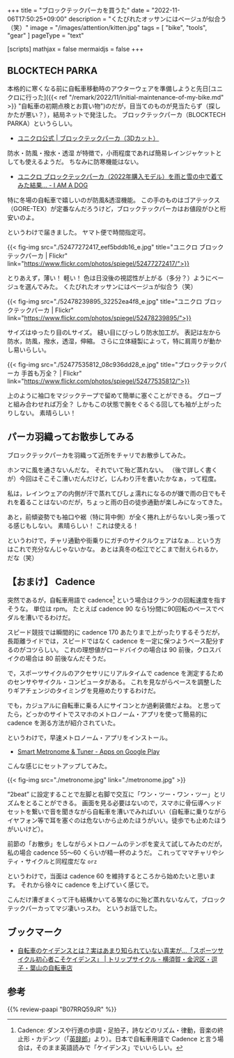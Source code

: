 +++
title = "ブロックテックパーカを買うた"
date =  "2022-11-06T17:50:25+09:00"
description = "くたびれたオッサンにはベージュが似合う（笑）"
image = "/images/attention/kitten.jpg"
tags = [ "bike", "tools", "gear" ]
pageType = "text"

[scripts]
  mathjax = false
  mermaidjs = false
+++

## BLOCKTECH PARKA

本格的に寒くなる前に自転車移動時のアウターウェアを準備しようと先日[ユニクロに行った]({{< ref "/remark/2022/11/initial-maintenance-of-my-bike.md" >}} "自転車の初期点検とお買い物")のだが，目当てのものが見当たらず（探しかたが悪い？），結局ネットで発注した。
ブロックテックパーカ（BLOCKTECH PARKA）というらしい。

- [ユニクロ公式 | ブロックテックパーカ（3Dカット）](https://www.uniqlo.com/jp/ja/products/E449614-000/00?colorDisplayCode=32&sizeDisplayCode=005&pldDisplayCode=000)

防水・防風・撥水・透湿 が特徴で，小雨程度であれば簡易レインジャケットとしても使えるようだ。
ちなみに防寒機能はない。

- [ユニクロ ブロックテックパーカ（2022年購入モデル）を雨と雪の中で着てみた結果… - I AM A DOG](https://moognyk.jp/entry/2022/03/28/150000)

特に冬場の自転車で嬉しいのが防風&透湿機能。
この手のものはゴアテックス（GORE-TEX）が定番なんだろうけど，ブロックテックパーカはお値段がひと桁安いのよ。

というわけで届きました。
ヤマト便で時間指定可。

{{< fig-img src="./52477272417_eef5bddb16_e.jpg" title="ユニクロ ブロックテックパーカ | Flickr" link="https://www.flickr.com/photos/spiegel/52477272417/">}}

とりあえず，薄い！ 軽い！ 色は日没後の視認性が上がる（多分？）ようにベージュを選んでみた。
くたびれたオッサンにはベージュが似合う（笑）

{{< fig-img src="./52478239895_32252ea4f8_e.jpg" title="ユニクロ ブロックテックパーカ | Flickr" link="https://www.flickr.com/photos/spiegel/52478239895/">}}

サイズはゆったり目のLサイズ。
縫い目にびっしり防水加工が。
表記は左から防水，防風，撥水，透湿，伸縮。
さらに立体縫製によって，特に肩周りが動かし易いらしい。

{{< fig-img src="./52477535812_08c936dd28_e.jpg" title="ブロックテックパーカ 手首も万全？ | Flickr" link="https://www.flickr.com/photos/spiegel/52477535812/">}}

上のように袖口をマジックテープで留めて簡単に塞ぐことができる。
グローブと組み合わせれば万全？ しかもこの状態で腕をぐるぐる回しても袖が上がったりしない。
素晴らしい！

## パーカ羽織ってお散歩してみる

ブロックテックパーカを羽織って近所をチャリでお散歩してみた。

ホンマに風を通さないんだな。
それでいて殆ど蒸れない。
（後で詳しく書くが）今回はそこそこ漕いだんだけど，じんわり汗を書いたかなぁ，って程度。

私は，レインウェアの内側が汗で蒸れてびしょ濡れになるのが嫌で雨の日でもそれを着ることはないのだが，ちょっと雨の日の徒歩通勤が楽しみになってきた。

あと，前傾姿勢でも袖口や裾（特に背中側）が全く捲れ上がらないし突っ張ってる感じもしない。
素晴らしい！ これは使える！

というわけで，チャリ通勤や街乗りにガチのサイクルウェアはなぁ... という方はこれで充分なんじゃないかな。
あとは真冬の松江でどこまで耐えられるか，だな（笑）

## 【おまけ】 Cadence

突然であるが，自転車用語で cadence[^ca1] という場合はクランクの回転速度を指すそうな。
単位は rpm。
たとえば cadence 90 なら1分間に90回転のペースでペダルを漕いでるわけだ。

[^ca1]: Cadence: ダンスや行進の歩調・足拍子，詩などのリズム・律動，音楽の終止形・カデンツ（「[英辞郎](https://eow.alc.co.jp/search?q=cadence)」より）。日本で自転車用語で Cadence と言う場合は，そのまま英語読みで「ケイデンス」でいいらしい。

スピード競技では瞬間的に cadence 170 あたりまで上がったりするそうだが，長距離ライドでは，スピードではなく cadence を一定に保つようペース配分するのがコツらしい。
これの理想値がロードバイクの場合は 90 前後，クロスバイクの場合は 80 前後なんだそうだ。

で，スポーツサイクルのアクセサリにリアルタイムで cadence を測定するためのセンサやサイクル・コンピュータがある。
これを見ながらペースを調整したりギアチェンジのタイミングを見極めたりするわけだ。

でも，カジュアルに自転車に乗る人にサイコンとか過剰装備だよね。
と思ってたら，どっかのサイトでスマホのメトロノーム・アプリを使って簡易的に cadence を測る方法が紹介されていた。

というわけで，早速メトロノーム・アプリをインストール。

- [Smart Metronome & Tuner - Apps on Google Play](https://play.google.com/store/apps/details?id=com.ihara_product.SmartMetronome&hl=en_US&gl=JP)

こんな感じにセットアップしてみた。

{{< fig-img src="./metronome.jpg" link="./metronome.jpg" >}}

“2beat” に設定することで左脚と右脚で交互に「ワン・ツー・ワン・ツー」とリズムをとることができる。
画面を見る必要はないので，スマホに骨伝導ヘッドセットを繋いで音を聞きながら自転車を漕いでみればいい（自転車に乗りながらイヤフォン等で耳を塞ぐのは危ないから止めたほうがいい。徒歩でも止めたほうがいいけど）。

前節の「お散歩」をしながらメトロノームのテンポを変えて試してみたのだが，私の場合 cadence 55〜60 くらいが精一杯のようだ。
これってママチャリやシティ・サイクルと同程度だな `orz`

というわけで，当面は cadence 60 を維持するところから始めたいと思います。
それから徐々に cadence を上げていく感じで。

こんだけ漕ぎまくって汗も結構かいてる筈なのに殆ど蒸れないなんて，ブロックテックパーカってマジ凄いっスわ。
というお話でした。

## ブックマーク

- [自転車のケイデンスとは？実はあまり知られていない真実が…「スポーツサイクル初心者こそケイデンス」 | トリップサイクル - 横須賀・金沢区・逗子・葉山の自転車店](https://tripcycle.jp/blog/3861/)

## 参考

{{% review-paapi "B07RRQ59JR" %}} <!-- AfterShokz Aeropex 骨伝導ヘッドセット -->
